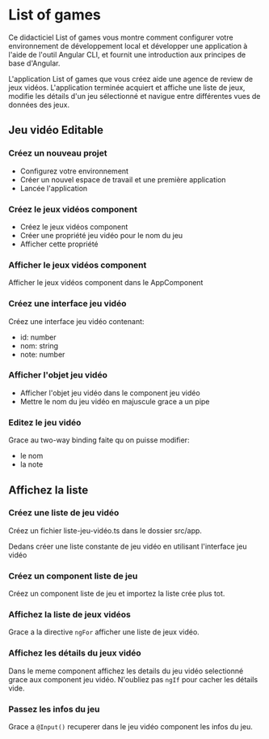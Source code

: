 # List of games

Ce didacticiel List of games vous montre comment configurer votre environnement de développement local et développer une application à l'aide de l'outil Angular CLI, et fournit une introduction aux principes de base d'Angular.

L'application List of games que vous créez aide une agence de review de jeux vidéos. L'application terminée acquiert et affiche une liste de jeux, modifie les détails d'un jeu sélectionné et navigue entre différentes vues de données des jeux.

## Jeu vidéo Editable

### Créez un nouveau projet

- Configurez votre environnement
- Créer un nouvel espace de travail et une première application
- Lancée l'application

### Créez le jeux vidéos component

- Créez le jeux vidéos component
- Créer une propriété jeu vidéo pour le nom du jeu
- Afficher cette propriété

### Afficher le jeux vidéos component

Afficher le jeux vidéos component dans le AppComponent

### Créez une interface jeu vidéo

Créez une interface jeu vidéo contenant:

- id: number
- nom: string
- note: number

### Afficher l'objet jeu vidéo

- Afficher l'objet jeu vidéo dans le component jeu vidéo
- Mettre le nom du jeu vidéo en majuscule grace a un pipe

### Editez le jeu vidéo

Grace au two-way binding faite qu on puisse modifier:

- le nom
- la note

## Affichez la liste

### Créez une liste de jeu vidéo

Créez un fichier liste-jeu-vidéo.ts dans le dossier src/app.

Dedans créer une liste constante de jeu vidéo en utilisant l'interface jeu vidéo

### Créez un component liste de jeu

Créez un component liste de jeu et importez la liste crée plus tot.

### Affichez la liste de jeux vidéos

Grace a la directive ```ngFor``` afficher une liste de jeux vidéo.

### Affichez les détails du jeux vidéo

Dans le meme component affichez les details du jeu vidéo selectionné grace aux component jeu vidéo. N'oubliez pas ```ngIf``` pour cacher les détails vide.

### Passez les infos du jeu

Grace a ```@Input()``` recuperer dans le jeu vidéo component les infos du jeu.
